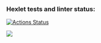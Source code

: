 ### Hexlet tests and linter status:
[![Actions Status](https://github.com/MacNoob/frontend-project-44/workflows/hexlet-check/badge.svg)](https://github.com/MacNoob/frontend-project-44/actions)

<a href="https://codeclimate.com/github/MacNoob/frontend-project-44/maintainability"><img src="https://api.codeclimate.com/v1/badges/940ac966ca5ce0e71d96/maintainability" /></a>
